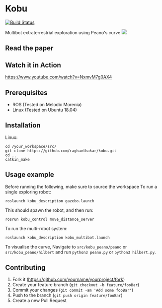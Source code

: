 # Kobu

[![Build Status][travis-image]][travis-url]


Multibot extraterrestrial exploration using Peano's curve
![](header.png)

## Read the paper

## Watch it in Action
https://www.youtube.com/watch?v=NxmvM7g0AX4

## Prerequisites
- ROS (Tested on Melodic Morenia)
- Linux (Tested on Ubuntu 18.04)

## Installation

Linux:

```
cd /your_workspace/src/
git clone https://github.com/raghavthakar/kobu.git
cd ..
catkin_make
```

## Usage example
Before running the following, make sure to source the workspace
To run a single exploring robot:
```
roslaunch kobu_description gazebo.launch
```
This should spawn the robot, and then run:
```
rosrun kobu_control move_distance_server
```

To run the multi-robot system:
```
roslaunch kobu_description kobu_multibot.launch
```

To visualise the curve, 
Navigate to `src/kobu_peano/peano` or `src/kobu_peano/hilbert` and run `python3 peano.py` or `python3 hilbert.py`.


## Contributing

1. Fork it (<https://github.com/yourname/yourproject/fork>)
2. Create your feature branch (`git checkout -b feature/fooBar`)
3. Commit your changes (`git commit -am 'Add some fooBar'`)
4. Push to the branch (`git push origin feature/fooBar`)
5. Create a new Pull Request

<!-- Markdown link & img dfn's -->
[npm-image]: https://img.shields.io/npm/v/datadog-metrics.svg?style=flat-square
[npm-url]: https://npmjs.org/package/datadog-metrics
[npm-downloads]: https://img.shields.io/npm/dm/datadog-metrics.svg?style=flat-square
[travis-image]: https://img.shields.io/travis/dbader/node-datadog-metrics/master.svg?style=flat-square
[travis-url]: https://travis-ci.org/dbader/node-datadog-metrics
[wiki]: https://github.com/yourname/yourproject/wiki




